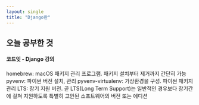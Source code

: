 ```yaml
---
layout: single
title: "Django란"
---
```

## 오늘 공부한 것

#### 코드잇 - Django 강의
homebrew: macOS 패키지 관리 프로그램. 패키지 설치부터 제거까지 간단히 가능
pyvenv: 파이썬 버전 설치, 관리
pyvenv-virtualenv: 가상환경을 구성. 파이썬 패키지 관리
LTS: 장기 지원 버전. 곧 LTS(Long Term Support)는 일반적인 경우보다 장기간에 걸쳐 지원하도록 특별히 고안된 소프트웨어의 버전 또는 에디션
